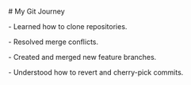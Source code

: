 \# My Git Journey

\- Learned how to clone repositories.

\- Resolved merge conflicts.

\- Created and merged new feature branches.

\- Understood how to revert and cherry-pick commits.



